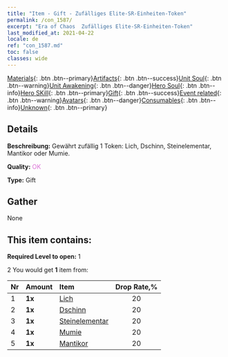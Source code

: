 ```yaml
---
title: "Item - Gift - Zufälliges Elite-SR-Einheiten-Token"
permalink: /con_1587/
excerpt: "Era of Chaos  Zufälliges Elite-SR-Einheiten-Token"
last_modified_at: 2021-04-22
locale: de
ref: "con_1587.md"
toc: false
classes: wide
---
```

 [Materials](/ItemsDE/){: .btn .btn--primary}[Artifacts](/ItemsDE/Artifacts/){: .btn .btn--success}[Unit Soul](/ItemsDE/UnitSoul/){: .btn .btn--warning}[Unit Awakening](/ItemsDE/UnitAwakening/){: .btn .btn--danger}[Hero Soul](/ItemsDE/HeroSoul/){: .btn .btn--info}[Hero SKill](/ItemsDE/HeroSkill/){: .btn .btn--primary}[Gift](/ItemsDE/Gift/){: .btn .btn--success}[Event related](/ItemsDE/Events/){: .btn .btn--warning}[Avatars](/ItemsDE/Avatars/){: .btn .btn--danger}[Consumables](/ItemsDE/Consumables/){: .btn .btn--info}[Unknown](/ItemsDE/Unknown/){: .btn .btn--primary}

## Details
 **Beschreibung:** Gewährt zufällig 1 Token: Lich, Dschinn, Steinelementar, Mantikor oder Mumie.

 **Quality:** <span style="color: #DA70D6">OK</span>

 **Type:** Gift

## Gather

  None

## This item contains:

 **Required Level to open:** 1

 2 You would get **1** item  from:

  | Nr | Amount |     Item    | Drop Rate,% |
  |:---|:-------|:------------|:---------:|
  | 1 |  **1x** | [Lich](/ItemsDE/unt_212/) | 20 | 
  | 2 |  **1x** | [Dschinn](/ItemsDE/unt_239/) | 20 | 
  | 3 |  **1x** | [Steinelementar](/ItemsDE/unt_266/) | 20 | 
  | 4 |  **1x** | [Mumie](/ItemsDE/unt_215/) | 20 | 
  | 5 |  **1x** | [Mantikor](/ItemsDE/unt_249/) | 20 | 
